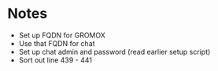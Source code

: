 # Notes

* Set up FQDN for GROMOX
* Use that FQDN for chat
* Set up chat admin and password (read earlier setup script)
* Sort out line 439 - 441
